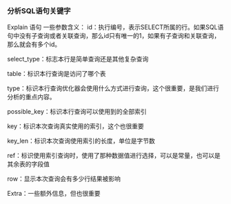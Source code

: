 ### 分析SQL语句关键字
Explain  语句
一些参数含义：
id：执行编号，表示SELECT所属的行。如果SQL语句中没有子查询或者关联查询，那么id只有唯一的1，如果有子查询和关联查询，那么就会有多个id。

select_type：标志本行是简单查询还是其他复杂查询

table：标识本行查询是访问了哪个表

type：标识本行查询优化器会使用什么方式进行查询，这个很重要，是我们进行分析的重点内容。

possible_key：标识本行查询可以使用到的全部索引

key：标识本次查询真实使用的索引，这个也很重要

key_len：标识本次查询使用索引的长度，单位是字节数

ref：标识使用索引查询时，使用了那种数据值进行选择，可以是常量，也可以是其余表的字段值

row：显示本次查询会有多少行结果被影响

Extra：一些额外信息，但也很重要
